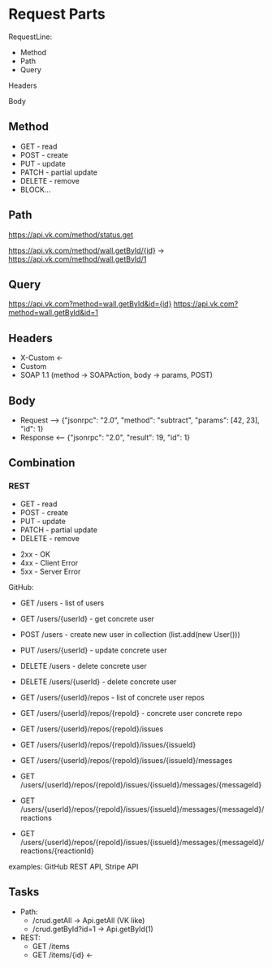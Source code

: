 # Request Parts

RequestLine:
- Method
- Path
- Query

Headers

Body

## Method

- GET - read
- POST - create
- PUT - update
- PATCH - partial update
- DELETE - remove
- BLOCK...

## Path

https://api.vk.com/method/status.get

https://api.vk.com/method/wall.getById/{id} -> https://api.vk.com/method/wall.getById/1

## Query

https://api.vk.com?method=wall.getById&id={id} https://api.vk.com?method=wall.getById&id=1

## Headers

* X-Custom <-
* Custom
* SOAP 1.1 (method -> SOAPAction, body -> params, POST)

## Body

* Request --> {"jsonrpc": "2.0", "method": "subtract", "params": \[42, 23], "id": 1}
* Response <-- {"jsonrpc": "2.0", "result": 19, "id": 1}

## Combination

### REST

- GET - read
- POST - create
- PUT - update
- PATCH - partial update
- DELETE - remove

* 2xx - OK
* 4xx - Client Error
* 5xx - Server Error

GitHub:

* GET /users - list of users
* GET /users/{userId} - get concrete user
* POST /users - create new user in collection (list.add(new User()))
* PUT /users/{userId} - update concrete user
* DELETE /users - delete concrete user
* DELETE /users/{userId} - delete concrete user

* GET /users/{userId}/repos - list of concrete user repos
* GET /users/{userId}/repos/{repoId} - concrete user concrete repo
* GET /users/{userId}/repos/{repoId}/issues
* GET /users/{userId}/repos/{repoId}/issues/{issueId}
* GET /users/{userId}/repos/{repoId}/issues/{issueId}/messages
* GET /users/{userId}/repos/{repoId}/issues/{issueId}/messages/{messageId}
* GET /users/{userId}/repos/{repoId}/issues/{issueId}/messages/{messageId}/reactions
* GET /users/{userId}/repos/{repoId}/issues/{issueId}/messages/{messageId}/reactions/{reactionId}

examples: GitHub REST API, Stripe API

## Tasks

- Path:
  - /crud.getAll -> Api.getAll (VK like)
  - /crud.getById?id=1 -> Api.getById(1)
- REST:
  - GET /items
  - GET /items/{id} <- 


